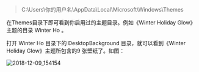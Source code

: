 > C:\Users\你的用户名\AppData\Local\Microsoft\Windows\Themes

在Themes目录下即可看到你启用过的主题目录。例如《Winter Holiday Glow》主题的目录 Winter Ho 。

打开 Winter Ho 目录下的 DesktopBackground 目录，就可以看到《Winter Holiday Glow》主题所包含的9 张壁纸了。如图：

![2018-12-09_154154](../../#ImageAssets/2018-12-09_154154.png)